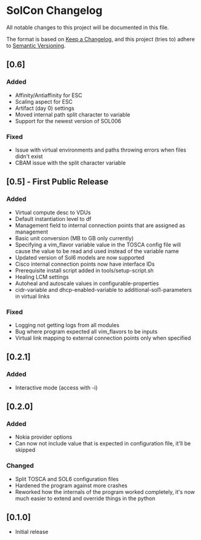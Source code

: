 # SolCon Changelog

All notable changes to this project will be documented in this file.

The format is based on [Keep a Changelog](https://keepachangelog.com/en/1.0.0/),
and this project (tries to) adhere to [Semantic Versioning](https://semver.org/spec/v2.0.0.html).

## [0.6]
### Added
- Affinity/Antiaffinity for ESC
- Scaling aspect for ESC
- Artifact (day 0) settings
- Moved internal path split character to variable
- Support for the newest version of SOL006

### Fixed
- Issue with virtual environments and paths throwing errors when files didn't exist
- CBAM issue with the split character variable

## [0.5] - First Public Release
### Added
- Virtual compute desc to VDUs
- Default instantiation level to df
- Management field to internal connection points that are assigned as management
- Basic unit conversion (MB to GB only currently)
- Specifying a vim_flavor variable value in the TOSCA config file will cause the value to be read and used instead of 
the variable name
- Updated version of Sol6 models are now supported
- Cisco internal connection points now have interface IDs
- Prerequisite install script added in tools/setup-script.sh
- Healing LCM settings
- Autoheal and autoscale values in configurable-properties
- cidr-variable and dhcp-enabled-variable to additional-sol1-parameters in virtual links

### Fixed
- Logging not getting logs from all modules
- Bug where program expected all vim_flavors to be inputs
- Virtual link mapping to external connection points only when specified

## [0.2.1]
### Added
- Interactive mode (access with -i)

## [0.2.0]
### Added
- Nokia provider options
- Can now not include value that is expected in configuration file, it'll be skipped

### Changed
- Split TOSCA and SOL6 configuration files
- Hardened the program against more crashes
- Reworked how the internals of the program worked completely, it's now much easier to extend and 
override things in the python 

## [0.1.0]
- Initial release
